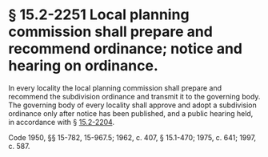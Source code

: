 # § 15.2-2251 Local planning commission shall prepare and recommend ordinance; notice and hearing on ordinance.

<p>In every locality the local planning commission shall prepare and recommend the subdivision ordinance and transmit it to the governing body. The governing body of every locality shall approve and adopt a subdivision ordinance only after notice has been published, and a public hearing held, in accordance with § <a href='http://law.lis.virginia.gov/vacode/15.2-2204/'>15.2-2204</a>.</p><p>Code 1950, §§ 15-782, 15-967.5; 1962, c. 407, § 15.1-470; 1975, c. 641; 1997, c. 587.</p>
